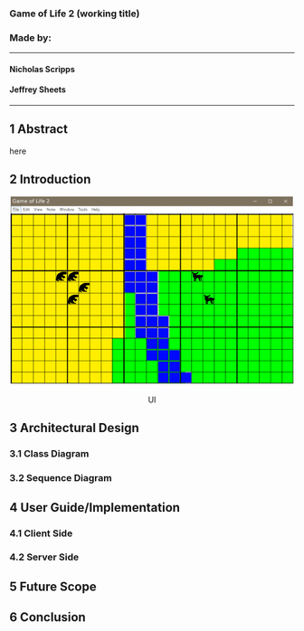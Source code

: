 ### Game of Life 2 (working title)

### Made by:
---
#### Nicholas Scripps
#### Jeffrey Sheets
---
## 1 Abstract

here

## 2 Introduction

<p align="center">
  <img src="UI.png" width="500" title="UI">
  <br>
  <br>
  UI
</p>

## 3 Architectural Design



### 3.1 Class Diagram



### 3.2 Sequence Diagram



## 4 User Guide/Implementation

### 4.1 Client Side


### 4.2 Server Side


## 5 Future Scope



## 6 Conclusion

